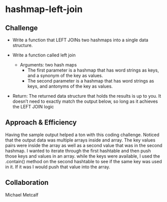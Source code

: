 # hashmap-left-join 



## Challenge
- Write a function that LEFT JOINs two hashmaps into a single data structure.

- Write a function called left join
    - Arguments: two hash maps
      - The first parameter is a hashmap that has word strings as keys, and a synonym of the key as values.
      - The second parameter is a hashmap that has word strings as keys, and antonyms of the key as values.
- Return: The returned data structure that holds the results is up to you. It doesn’t need to exactly match the output below, so long as it achieves the LEFT JOIN logic

## Approach & Efficiency

Having the sample output helped a ton with this coding challenge. Noticed that the output data was multiple arrays inside and array. The key values pairs were inside the array as well as a second value that was in the second hashmap. I wanted to iterate through the first hashtable and then push those keys and values in an array. while the keys were available, I used the .contain() method on the second hashtable to see if the same key was used in it. If it was I  would push that value into the array. 

## Collaboration

Michael Metcalf


